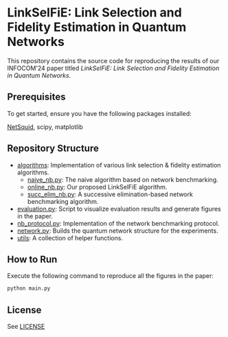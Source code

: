 # LinkSelFiE: Link Selection and Fidelity Estimation in Quantum Networks

This repository contains the source code for reproducing the results of our INFOCOM'24 paper titled *LinkSelFiE: Link Selection and Fidelity Estimation in Quantum Networks*.

## Prerequisites

To get started, ensure you have the following packages installed:

[NetSquid](https://netsquid.org/), scipy, matplotlib

## Repository Structure

* [algorithms](./algorithms): Implementation of various link selection & fidelity estimation algorithms.
    * [naive_nb.py](./algorithms/naive_nb.py): The naive algorithm based on network benchmarking.
    * [online_nb.py](./algorithms/online_nb.py): Our proposed LinkSelFiE algorithm.
    * [succ_elim_nb.py](./algorithms/succ_elim_nb.py): A successive elimination-based network benchmarking algorithm.
* [evaluation.py](./evaluation.py): Script to visualize evaluation results and generate figures in the paper.
* [nb_protocol.py](./nb_protocol.py): Implementation of the network benchmarking protocol.
* [network.py](./network.py): Builds the quantum network structure for the experiments.
* [utils](./utils.py): A collection of helper functions.

## How to Run

Execute the following command to reproduce all the figures in the paper:

```sh
python main.py
```

## License

See [LICENSE](LICENSE)
